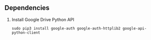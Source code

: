 
## Dependencies

1. Install Google Drive Python API
   ```
   sudo pip3 install google-auth google-auth-httplib2 google-api-python-client
   ```

